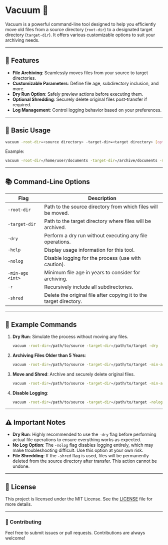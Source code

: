 # Vacuum 🧹

Vacuum is a powerful command-line tool designed to help you efficiently move old files from a source directory (`root-dir`) to a designated target directory (`target-dir`). It offers various customizable options to suit your archiving needs.

---

## 🚀 Features

- **File Archiving**: Seamlessly moves files from your source to target directories.
- **Customizable Parameters**: Define file age, subdirectory inclusion, and more.
- **Dry Run Option**: Safely preview actions before executing them.
- **Optional Shredding**: Securely delete original files post-transfer if required.
- **Log Management**: Control logging behavior based on your preferences.

---

## 🔧 Basic Usage

```bash
vacuum -root-dir=<source directory> -target-dir=<target directory> [options]
```

Example:

```bash
vacuum -root-dir=/home/user/documents -target-dir=/archive/documents -min-age=5 -shred
```

---

## 📚 Command-Line Options

| Flag             | Description                                                        |
| ---------------- | ------------------------------------------------------------------ |
| `-root-dir`      | Path to the source directory from which files will be moved.       |
| `-target-dir`    | Path to the target directory where files will be archived.         |
| `-dry`           | Perform a dry run without executing any file operations.           |
| `-help`          | Display usage information for this tool.                           |
| `-nolog`         | Disable logging for the process (use with caution).                |
| `-min-age <int>` | Minimum file age in years to consider for archiving.               |
| `-r`             | Recursively include all subdirectories.                            |
| `-shred`         | Delete the original file after copying it to the target directory. |

---

## 📝 Example Commands

1. **Dry Run**: Simulate the process without moving any files.

   ```bash
   vacuum -root-dir=/path/to/source -target-dir=/path/to/target -dry
   ```

2. **Archiving Files Older than 5 Years**:

   ```bash
   vacuum -root-dir=/path/to/source -target-dir=/path/to/target -min-age=5
   ```

3. **Move and Shred**: Archive and securely delete original files.

   ```bash
   vacuum -root-dir=/path/to/source -target-dir=/path/to/target -min-age=3 -shred
   ```

4. **Disable Logging**:

   ```bash
   vacuum -root-dir=/path/to/source -target-dir=/path/to/target -nolog
   ```

---

## ⚠️ Important Notes

- **Dry Run**: Highly recommended to use the `-dry` flag before performing actual file operations to ensure everything works as expected.
- **No Log Option**: The `-nolog` flag disables logging entirely, which may make troubleshooting difficult. Use this option at your own risk.
- **File Shredding**: If the `-shred` flag is used, files will be permanently deleted from the source directory after transfer. This action cannot be undone.

---

## 📄 License

This project is licensed under the MIT License. See the [LICENSE](LICENSE) file for more details.

---

### 🌟 Contributing

Feel free to submit issues or pull requests. Contributions are always welcome!
